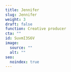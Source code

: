 ```yaml
---
title: Jennifer
slug: Jennifer
weight: 3
draft: false
function: Creative producer
cta: ""
id: SuvmI3S6V
image:
  source: ""
  alt: ""
seo:
  noindex: true
---
```

